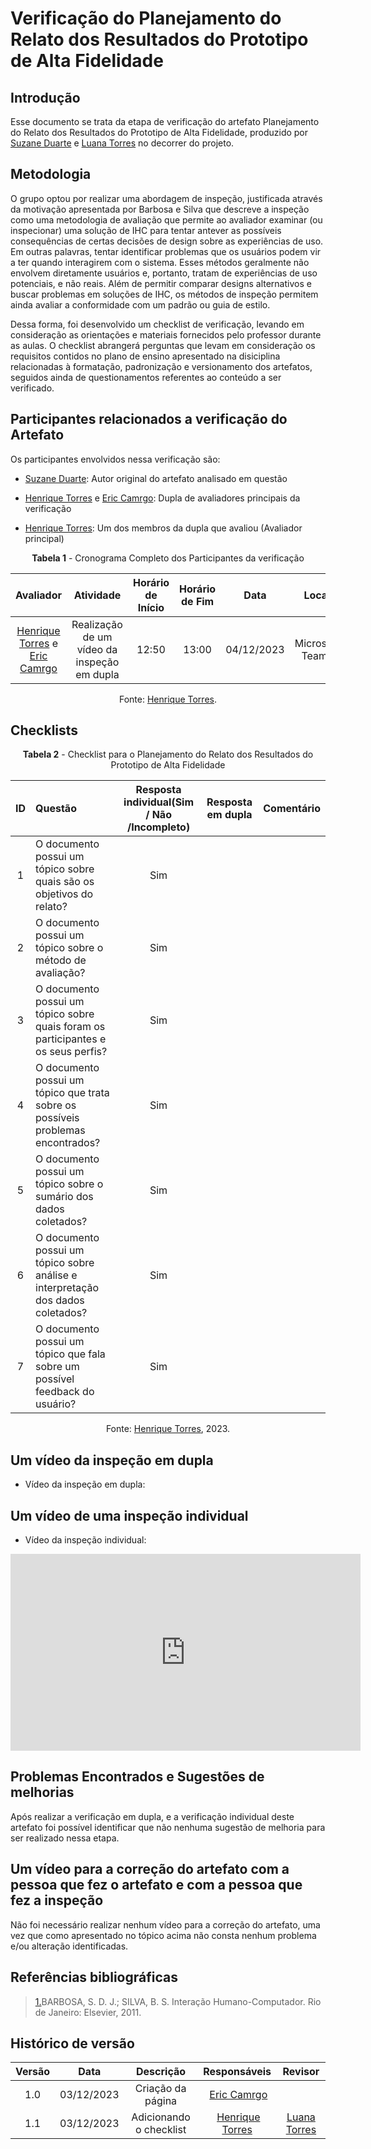 # **Verificação do Planejamento do Relato dos Resultados do Prototipo de Alta Fidelidade**

## Introdução

Esse documento se trata da etapa de verificação do artefato Planejamento do Relato dos Resultados do Prototipo de Alta Fidelidade, produzido por [Suzane Duarte](https://github.com/suzaneduarte) e [Luana Torres](https://github.com/luanatorress) no decorrer do projeto.


## Metodologia

O grupo optou por realizar uma abordagem de inspeção, justificada através da motivação apresentada por Barbosa e Silva que descreve a inspeção como uma metodologia de avaliação que permite ao avaliador examinar (ou inspecionar) uma solução de IHC para tentar antever as possíveis consequências de certas decisões de design sobre as experiências de uso. Em outras palavras, tentar identificar problemas que os usuários podem vir a ter quando interagirem com o sistema. Esses métodos geralmente não envolvem diretamente usuários e, portanto, tratam de experiências de uso potenciais, e não reais. Além de permitir comparar designs alternativos e buscar problemas em soluções de IHC, os métodos de inspeção permitem ainda avaliar a conformidade com um padrão ou guia de estilo.

Dessa forma, foi desenvolvido um checklist de verificação, levando em consideração as orientações e materiais fornecidos pelo professor durante as aulas. O checklist abrangerá perguntas que levam em consideração os requisitos contidos no plano de ensino apresentado na disiciplina relacionadas à formatação, padronização e versionamento dos artefatos, seguidos ainda de questionamentos referentes ao conteúdo a ser verificado.

## Participantes relacionados a verificação do Artefato

Os participantes envolvidos nessa verificação são:

- [Suzane Duarte](https://github.com/suzaneduarte): Autor original do artefato analisado em questão

- [Henrique Torres](https://github.com/henriqtorresl) e [Eric Camrgo](https://github.com/ericcs10): Dupla de avaliadores principais da verificação

- [Henrique Torres](https://github.com/henriqtorresl): Um dos membros da dupla que avaliou (Avaliador principal)

<center>

**Tabela 1** - Cronograma Completo dos Participantes da verificação

|                            Avaliador                            |                  Atividade                  | Horário de Início | Horário de Fim |    Data    |      Local      |
| :-------------------------------------------------------------: | :-----------------------------------------: | :---------------: | :------------: | :--------: | :-------------: |
| [Henrique Torres](https://github.com/henriqtorresl) e [Eric Camrgo](https://github.com/ericcs10) | Realização de um vídeo da inspeção em dupla |       12:50       |     13:00      | 04/12/2023 | Microsoft Teams |

Fonte: [Henrique Torres](https://github.com/henriqtorresl).

</center>

## Checklists

<center>

**Tabela 2** - Checklist para o Planejamento do Relato dos Resultados do Prototipo de Alta Fidelidade

| ID | Questão                                                               | Resposta individual(Sim / Não /Incompleto)  | Resposta em dupla| Comentário |
| :-: | :--------------------------------------------------------------------- | :--------: | :-----------------------------------------------------------------------------: |---|
| 1 | O documento possui um tópico sobre quais são os objetivos do relato? | Sim | | |
| 2 | O documento possui um tópico sobre o método de avaliação? | Sim | | |
| 3 | O documento possui um tópico sobre quais foram os participantes e os seus perfis? | Sim | | |
| 4 | O documento possui um tópico que trata sobre os possíveis problemas encontrados? | Sim | | |
| 5 | O documento possui um tópico sobre o sumário dos dados coletados? | Sim | | |
| 6 | O documento possui um tópico sobre análise e interpretação dos dados coletados? | Sim | | |
| 7 | O documento possui um tópico que fala sobre um possível feedback do usuário? | Sim | | |


Fonte: [Henrique Torres](https://github.com/henriqtorresl), 2023.

</center>

## Um vídeo da inspeção em dupla

- Vídeo da inspeção em dupla:

<center>



</center>

## Um vídeo de uma inspeção individual

- Vídeo da inspeção individual:

<center>

<iframe width="560" height="315" src="https://www.youtube.com/embed/5PzffqVFlZ4?si=v_musd3VhvjbF5As" title="YouTube video player" frameborder="0" allow="accelerometer; autoplay; clipboard-write; encrypted-media; gyroscope; picture-in-picture; web-share" allowfullscreen></iframe>

</center>

## Problemas Encontrados e Sugestões de melhorias

Após realizar a verificação em dupla, e a verificação individual deste artefato foi possível identificar que não nenhuma sugestão de melhoria para ser realizado nessa etapa.

## Um vídeo para a correção do artefato com a pessoa que fez o artefato e com a pessoa que fez a inspeção

Não foi necessário realizar nenhum vídeo para a correção do artefato, uma vez que como apresentado no tópico acima não consta nenhum problema e/ou alteração identificadas.

## Referências bibliográficas

> <a id="REF1" href="#anchor_1">1.</a>BARBOSA, S. D. J.; SILVA, B. S. Interação Humano-Computador. Rio de Janeiro: Elsevier, 2011.<br>

## Histórico de versão

| Versão |    Data    |                 Descrição                  |                   Responsáveis                    |                   Revisor                   |
| :----: | :--------: | :----------------------------------------: | :-----------------------------------------------: | :-----------------------------------------: |
|  1.0   | 03/12/2023 | Criação da página |  [Eric Camrgo](https://github.com/ericcs10) | |
|  1.1   | 03/12/2023 | Adicionando o checklist |  [Henrique Torres](https://github.com/henriqtorresl) | [Luana Torres](https://github.com/luanatorress) |